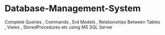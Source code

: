 # Database-Management-System
Complete Queries , Commands , Erd Models , Relationships Between Tables , Views , StoredProcedures etc using MS SQL Server
